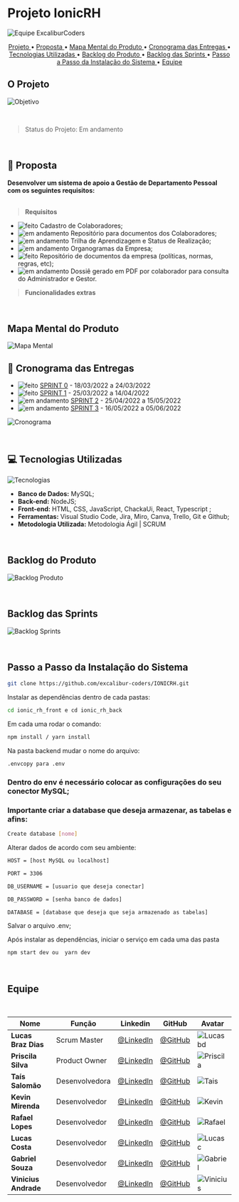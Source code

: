 # Projeto IonicRH

![Equipe ExcaliburCoders](./docs/readme/apresentação.png)

<p align="center">
  <a href ="#o-projeto"> Projeto </a>  • 
  <a href ="#dart-proposta"> Proposta </a>  • 
  <a href ="#mapa-mental-do-produto"> Mapa Mental do Produto </a>  • 
  <a href ="#calendar-cronograma-das-entregas"> Cronograma das Entregas </a>  • 
  <a href ="#-tecnologias-utilizadas"> Tecnologias Utilizadas </a>  • 
  <a href ="#backlog-do-produto">Backlog do Produto </a>  •
  <a href ="#backlog-das-sprints">Backlog das Sprints </a>  •
  <a href ="#passo-a-passo-da-instalação-do-sistema">Passo a Passo da Instalação do Sistema </a>  •
  <a href ="#equipe"> Equipe </a> 
</p>

## O Projeto

![Objetivo](./docs/readme/objetivo.png)

<br>

> Status do Projeto: Em andamento

<br>

## :dart: Proposta

**Desenvolver um sistema de apoio a Gestão de Departamento Pessoal com os seguintes requisitos:**<br><br>

> **Requisitos**

- ![feito](./docs/readme/check.jpeg) Cadastro de Colaboradores;
- ![em andamento](./docs/readme/check.jpeg) Repositório para documentos dos Colaboradores;
- ![em andamento](./docs/readme/a_fazer.jpeg) Trilha de Aprendizagem e Status de Realização;
- ![em andamento](./docs/readme/check.jpeg) Organogramas da Empresa;
- ![feito](./docs/readme/check.jpeg) Repositório de documentos da empresa (políticas, normas, regras, etc);
- ![em andamento](./docs/readme/a_fazer.jpeg) Dossiê gerado em PDF por colaborador para consulta do Administrador e Gestor.
  <br>

> **Funcionalidades extras**

<br>

## Mapa Mental do Produto

![Mapa Mental](./docs/readme/mapa.png)

## :calendar: Cronograma das Entregas

- ![feito](./docs/readme/check.jpeg) [SPRINT 0](https://github.com/excalibur-coders/IONICRH/releases/tag/sprint0) - 18/03/2022 a 24/03/2022
- ![feito](./docs/readme/check.jpeg) [SPRINT 1](https://github.com/excalibur-coders/IONICRH/releases/tag/sprint1) - 25/03/2022 a 14/04/2022
- ![em andamento](./docs/readme/check.jpeg) [SPRINT 2](https://github.com/excalibur-coders/IONICRH/releases/tag/sprint2) - 25/04/2022 a 15/05/2022
- ![em andamento](./docs/readme/a_fazer.jpeg) [SPRINT 3](https://github.com/excalibur-coders/IONICRH/releases/tag/sprint3) - 16/05/2022 a 05/06/2022

![Cronograma](./docs/readme/cronograma.png)

<br>

## 💻 Tecnologias Utilizadas

![Tecnologias](./docs/readme/tecnologias.png)

- **Banco de Dados:** MySQL;
- **Back-end:** NodeJS;
- **Front-end:** HTML, CSS, JavaScript, ChackaUi, React, Typescript ;
- **Ferramentas:** Visual Studio Code, Jira, Miro, Canva, Trello, Git e Github;
- **Metodologia Utilizada:** Metodologia Ágil | SCRUM

<br>

## Backlog do Produto

![Backlog Produto](./docs/readme/backlogp.png)

<br>

## Backlog das Sprints

![Backlog Sprints](./docs/readme/backlogs.png)

<br>

## Passo a Passo da Instalação do Sistema

```bash
git clone https://github.com/excalibur-coders/IONICRH.git
```

Instalar as dependências dentro de cada pastas:

```bash
cd ionic_rh_front e cd ionic_rh_back
```

Em cada uma rodar o comando:

```bash
npm install / yarn install
```

Na pasta backend mudar o nome do arquivo:

```bash
.envcopy para .env
```

### Dentro do env é necessário colocar as configurações do seu conector MySQL;

### Importante criar a database que deseja armazenar, as tabelas e afins:

```bash
Create database [nome]
```

Alterar dados de acordo com seu ambiente:

```bash
HOST = [host MySQL ou localhost]
```

```bash
PORT = 3306
```

```bash
DB_USERNAME = [usuario que deseja conectar]
```

```bash
DB_PASSWORD = [senha banco de dados]
```

```bash
DATABASE = [database que deseja que seja armazenado as tabelas]
```

Salvar o arquivo .env;

Após instalar as dependências, iniciar o serviço em cada uma das pasta

```bash
npm start dev ou  yarn dev
```

<br>

## Equipe

<br>

| Nome                 | Função         | Linkedin                                                                      | GitHub                                        | Avatar                                         |
| -------------------- | -------------- | ----------------------------------------------------------------------------- | --------------------------------------------- | ---------------------------------------------- |
| **Lucas Braz Dias**  | Scrum Master   | [@LinkedIn](https://www.linkedin.com/in/lucas-braz-dias/)                     | [@GitHub](https://github.com/lucasbdias)      | ![Lucasbd](./docs/readme/equipe/lucasbd.jpg)   |
| **Priscila Silva**   | Product Owner  | [@LinkedIn](https://www.linkedin.com/in/priscilasilva1801/)                   | [@GitHub](https://github.com/prsilva)         | ![Priscila](./docs/readme/equipe/priscila.jpg) |
| **Taís Salomão**     | Desenvolvedora | [@LinkedIn](https://www.linkedin.com/in/tais-salomao/)                        | [@GitHub](https://github.com/taissalomao)     | ![Tais](./docs/readme/equipe/tais.jpg)         |
| **Kevin Mirenda**    | Desenvolvedor  | [@LinkedIn](https://www.linkedin.com/in/kevin-mirenda-a54a64220)              | [@GitHub](https://github.com/KevinFMfatec)    | ![Kevin](./docs/readme/equipe/kevin.jpg)       |
| **Rafael Lopes**     | Desenvolvedor  | [@LinkedIn](https://www.linkedin.com/in/rafael-leonardo-lopes/)               | [@GitHub](https://github.com/Rafael-leonardo) | ![Rafael](./docs/readme/equipe/rafael.jpg)     |
| **Lucas Costa**      | Desenvolvedor  | [@LinkedIn](https://www.linkedin.com/in/lucas-costa-a49a01219/)               | [@GitHub](https://github.com/ddaiwon)         | ![Lucasc](./docs/readme/equipe/lucasc.jpg)     |
| **Gabriel Souza**    | Desenvolvedor  | [@LinkedIn](https://www.linkedin.com/in/gabriel-souza-bicho-nunes-429191185/) | [@GitHub](https://github.com/ZeroPirata)      | ![Gabriel](./docs/readme/equipe/gabriel.jpg)   |
| **Vinicius Andrade** | Desenvolvedor  | [@LinkedIn](https://www.linkedin.com/in/vin%C3%ADcius-barbosa-78111a206/)     | [@GitHub](https://github.com/ViniciusAndBar)  | ![Vinicius](./docs/readme/equipe/vinicius.jpg) |

<br>
